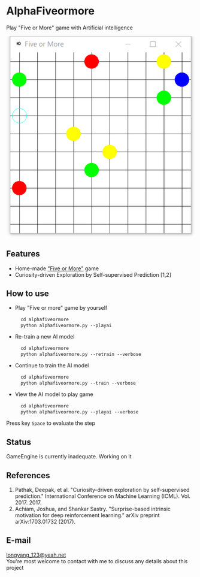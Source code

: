 # AlphaFiveormore
Play "Five or More" game with Artificial intelligence

![](./pics/fiveormore.png)

## Features
+ Home-made ["Five or More"](https://wiki.gnome.org/Apps/Five%20or%20more) game
+ Curiosity-driven Exploration by Self-supervised Prediction [1,2]

## How to use
+ Play "Five or more" game by yourself

        cd alphafiveormore
        python alphafiveormore.py --playai

+ Re-train a new AI model

        cd alphafiveormore
        python alphafiveormore.py --retrain --verbose

+ Continue to train the AI model

        cd alphafiveormore
        python alphafiveormore.py --train --verbose

+ View the AI model to play game

        cd alphafiveormore
        python alphafiveormore.py --playai --verbose

Press key `Space` to evaluate the step

## Status
GameEngine is currently inadequate. Working on it

## References
1. Pathak, Deepak, et al. "Curiosity-driven exploration by self-supervised prediction." International Conference on Machine Learning (ICML). Vol. 2017. 2017.
2. Achiam, Joshua, and Shankar Sastry. "Surprise-based intrinsic motivation for deep reinforcement learning." arXiv preprint arXiv:1703.01732 (2017).

## E-mail
longyang_123@yeah.net  
You're most welcome to contact with me to discuss any details about this project